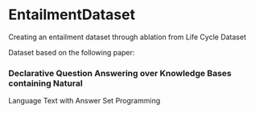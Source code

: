 # EntailmentDataset
Creating an entailment dataset through ablation from Life Cycle Dataset

Dataset based on the following paper:
### Declarative Question Answering over Knowledge Bases containing Natural
Language Text with Answer Set Programming
